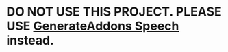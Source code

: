 
<h1 color="red"> <b> DO NOT USE THIS PROJECT. PLEASE USE <a href="https://github.com/GenerateApps/GenerateAddons/tree/main/speech"> GenerateAddons Speech </a> instead. </b> </h1>
